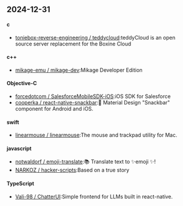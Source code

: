 ## 2024-12-31
#### c
* [toniebox-reverse-engineering / teddycloud](https://github.com/toniebox-reverse-engineering/teddycloud):teddyCloud is an open source server replacement for the Boxine Cloud
#### c++
* [mikage-emu / mikage-dev](https://github.com/mikage-emu/mikage-dev):Mikage Developer Edition
#### Objective-C
* [forcedotcom / SalesforceMobileSDK-iOS](https://github.com/forcedotcom/SalesforceMobileSDK-iOS):iOS SDK for Salesforce
* [cooperka / react-native-snackbar](https://github.com/cooperka/react-native-snackbar):🍬 Material Design "Snackbar" component for Android and iOS.
#### swift
* [linearmouse / linearmouse](https://github.com/linearmouse/linearmouse):The mouse and trackpad utility for Mac.
#### javascript
* [notwaldorf / emoji-translate](https://github.com/notwaldorf/emoji-translate):📚 Translate text to ✨emoji ✨!
* [NARKOZ / hacker-scripts](https://github.com/NARKOZ/hacker-scripts):Based on a true story
#### TypeScript
* [Vali-98 / ChatterUI](https://github.com/Vali-98/ChatterUI):Simple frontend for LLMs built in react-native.
